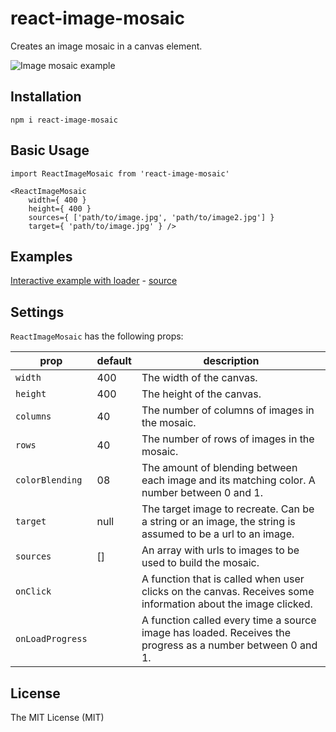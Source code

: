# react-image-mosaic

Creates an image mosaic in a canvas element.

![Image mosaic example](https://thejsn.github.io/react-image-mosaic/assets/examples/cat.png)

## Installation

`npm i react-image-mosaic`

## Basic Usage

```
import ReactImageMosaic from 'react-image-mosaic'

<ReactImageMosaic
    width={ 400 }
    height={ 400 }
    sources={ ['path/to/image.jpg', 'path/to/image2.jpg'] } 
    target={ 'path/to/image.jpg' } />
```

## Examples

[Interactive example with loader](https://thejsn.github.io/react-image-mosaic/) - [source](https://github.com/thejsn/react-image-mosaic/blob/master/demo/src/index.js)

## Settings

`ReactImageMosaic` has the following props:

| prop | default | description |
| --- | --- | --- |
| `width` | 400 | The width of the canvas. |
| `height` | 400 | The height of the canvas. |
| `columns` | 40 | The number of columns of images in the mosaic. |
| `rows` | 40 | The number of rows of images in the mosaic. |
| `colorBlending` | 08 | The amount of blending between each image and its matching color. A number between 0 and 1. |
| `target` | null | The target image to recreate. Can be a string or an image, the string is assumed to be a url to an image. |
| `sources` | [] | An array with urls to images to be used to build the mosaic. |
| `onClick` |  | A function that is called when user clicks on the canvas. Receives some information about the image clicked. |
| `onLoadProgress` |  | A function called every time a source image has loaded. Receives the progress as a number between 0 and 1. |

## License

The MIT License (MIT)